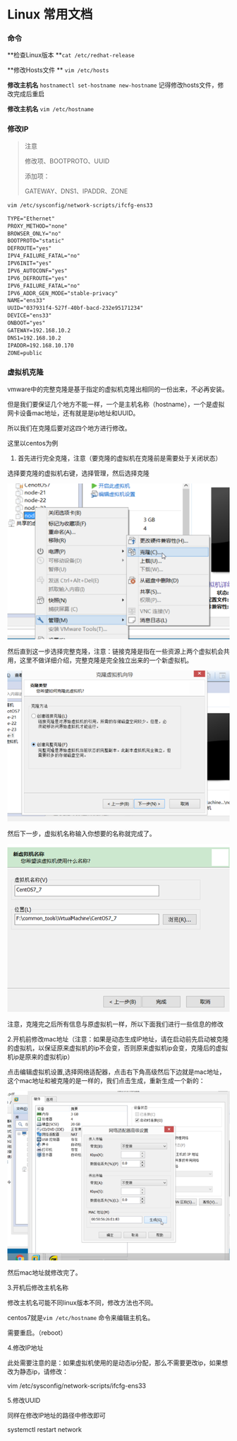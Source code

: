 # Linux 常用文档

### 命令

**检查Linux版本 **`cat /etc/redhat-release`

**修改Hosts文件 ** `vim /etc/hosts`

**修改主机名**  `hostnamectl set-hostname new-hostname`  记得修改hosts文件，修改完成后重启

**修改主机名**  `vim /etc/hostname`

### 修改IP

> 注意
>
> 修改项、BOOTPROTO、UUID
>
> 添加项：
>
> GATEWAY、DNS1、IPADDR、ZONE

```shell
vim /etc/sysconfig/network-scripts/ifcfg-ens33
```

```latex
TYPE="Ethernet"
PROXY_METHOD="none"
BROWSER_ONLY="no"
BOOTPROTO="static"
DEFROUTE="yes"
IPV4_FAILURE_FATAL="no"
IPV6INIT="yes"
IPV6_AUTOCONF="yes"
IPV6_DEFROUTE="yes"
IPV6_FAILURE_FATAL="no"
IPV6_ADDR_GEN_MODE="stable-privacy"
NAME="ens33"
UUID="037931f4-527f-40bf-bacd-232e95171234"
DEVICE="ens33"
ONBOOT="yes"
GATEWAY=192.168.10.2
DNS1=192.168.10.2
IPADDR=192.168.10.170
ZONE=public
```

### 虚拟机克隆

vmware中的完整克隆是基于指定的虚拟机克隆出相同的一份出来，不必再安装。

但是我们要保证几个地方不能一样，一个是主机名称（hostname），一个是虚拟网卡设备mac地址，还有就是是ip地址和UUID。

所以我们在克隆后要对这四个地方进行修改。

这里以centos为例

1. 首先进行完全克隆，注意（要克隆的虚拟机在克隆前是需要处于关闭状态）

选择要克隆的虚拟机右键，选择管理，然后选择克隆

![image-20240724132010213](images/LinuxDoc/image-20240724132010213.png)

然后直到这一步选择完整克隆，注意：链接克隆是指在一些资源上两个虚拟机会共用，这里不做详细介绍，完整克隆是完全独立出来的一个新虚拟机。

![image-20240724132028625](images/LinuxDoc/image-20240724132028625.png)

然后下一步，虚拟机名称输入你想要的名称就完成了。

![image-20240724132039540](images/LinuxDoc/image-20240724132039540.png)

注意，克隆完之后所有信息与原虚拟机一样，所以下面我们进行一些信息的修改

2.开机前修改mac地址（注意：如果是动态生成IP地址，请在启动前先启动被克隆的虚拟机，以保证原来虚拟机的ip不会变，否则原来虚拟机ip会变，克隆后的虚拟机ip是原来的虚拟机ip）

点击编辑虚拟机设置,选择网络适配器，点击右下角高级然后下边就是mac地址，这个mac地址和被克隆的是一样的，我们点击生成，重新生成一个新的：

![image-20240724132101496](images/LinuxDoc/image-20240724132101496.png)

然后mac地址就修改完了。

3.开机后修改主机名称

修改主机名可能不同linux版本不同，修改方法也不同。

centos7就是`vim /etc/hostname` 命令来编辑主机名。

需要重启。（reboot）

4.修改IP地址 

此处需要注意的是：如果虚拟机使用的是动态ip分配，那么不需要更改ip，如果想改为静态ip，请修改：

vim /etc/sysconfig/network-scripts/ifcfg-ens33 

5.修改UUID

同样在修改IP地址的路径中修改即可

systemctl restart network

